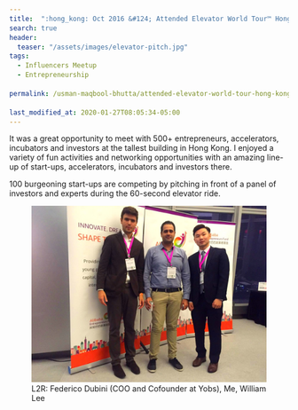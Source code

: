```yaml
---
title:  ":hong_kong: Oct 2016 &#124; Attended Elevator World Tour™ Hong Kong"
search: true
header:
  teaser: "/assets/images/elevator-pitch.jpg"
tags: 
  - Influencers Meetup
  - Entrepreneurship

permalink: /usman-maqbool-bhutta/attended-elevator-world-tour-hong-kong

last_modified_at: 2020-01-27T08:05:34-05:00
---
```

It was a great opportunity to meet with 500+ entrepreneurs, accelerators, incubators and investors at the tallest building in Hong Kong. I enjoyed a variety of fun activities and networking opportunities with an amazing line-up of start-ups, accelerators, incubators and investors there.

100 burgeoning start-ups are competing by pitching in front of a panel of investors and experts during the 60-second elevator ride.

<figure>
    <a href="/assets/images/elevator-pitch.jpg"><img src="/assets/images/elevator-pitch.jpg"></a>
    <figcaption>L2R: Federico Dubini (COO and Cofounder at Yobs), Me, William Lee</figcaption>
</figure>

